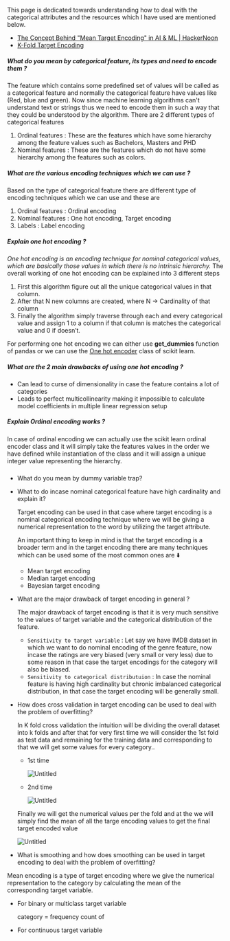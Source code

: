 This page is dedicated towards understanding how to deal with the categorical attributes and the resources which I have used are mentioned below.

- [The Concept Behind "Mean Target Encoding" in AI & ML | HackerNoon](https://hackernoon.com/the-concept-behind-mean-target-encoding-in-ai-and-ml)
- [K-Fold Target Encoding](https://medium.com/@pouryaayria/k-fold-target-encoding-dfe9a594874b)
    

##### What do you mean by categorical feature, its types and need to encode them ?

The feature which contains some predefined set of values will be called as a categorical feature and normally the categorical feature have values like (Red, blue and green). Now since machine learning algorithms can't understand text or strings thus we need to encode them in such a way that they could be understood by the algorithm. There are 2 different types of categorical features

1. Ordinal features : These are the features which have some hierarchy among the feature values such as Bachelors, Masters and PHD
2. Nominal features : These are the features which do not have some hierarchy among the features such as colors.

##### What are the various encoding techniques which we can use ? 

Based on the type of categorical feature there are different type of encoding techniques which we can use and these are

1. Ordinal features : Ordinal encoding
2. Nominal features : One hot encoding, Target encoding
3. Labels : Label encoding

##### Explain one hot encoding ? 

_One hot encoding is an encoding technique for nominal categorical values, which are basically those values in which there is no intrinsic hierarchy._ The overall working of one hot encoding can be explained into 3 different steps

1. First this algorithm figure out all the unique categorical values in that column.
2. After that N new columns are created, where N → Cardinality of that column
3. Finally the algorithm simply traverse through each and every categorical value and assign 1 to a column if that column is matches the categorical value and 0 if doesn’t.

For performing one hot encoding we can either use **get_dummies** function of pandas or we can use the [One hot encoder](https://scikit-learn.org/stable/modules/generated/sklearn.preprocessing.OneHotEncoder.html) class of scikit learn. 

##### What are the 2 main drawbacks of using one hot encoding ? 

- Can lead to curse of dimensionality in case the feature contains a lot of categories
- Leads to perfect multicollinearity making it impossible to calculate model coefficients in multiple linear regression setup
##### Explain Ordinal encoding works ? 

In case of ordinal encoding we can actually use the scikit learn ordinal encoder class and it will simply take the features values in the order we have defined while instantiation of the class and it will assign a unique integer value representing the hierarchy.


##### 





- What do you mean by dummy variable trap?
- What to do incase nominal categorical feature have high cardinality and explain it?
    
    Target encoding can be used in that case where target encoding is a nominal categorical encoding technique where we will be giving a numerical representation to the word by utilizing the target attribute.
    
    An important thing to keep in mind is that the target encoding is a broader term and in the target encoding there are many techniques which can be used some of the most common ones are ⬇️
    
    - Mean target encoding
    - Median target encoding
    - Bayesian target encoding
- What are the major drawback of target encoding in general ?
    
    The major drawback of target encoding is that it is very much sensitive to the values of target variable and the categorical distribution of the feature.
    
    - `Sensitivity to target variable` : Let say we have IMDB dataset in which we want to do nominal encoding of the genre feature, now incase the ratings are very biased (very small or very less) due to some reason in that case the target encodings for the category will also be biased.
    - `Sensitivity to categorical distributuion` : In case the nominal feature is having high cardinality but chronic imbalanced categorical distribution, in that case the target encoding will be generally small.
- How does cross validation in target encoding can be used to deal with the problem of overfitting?
    
    In K fold cross validation the intuition will be dividing the overall dataset into k folds and after that for very first time we will consider the 1st fold as test data and remaining for the training data and corresponding to that we will get some values for every category..
    
    - 1st time
        
        ![Untitled](https://prod-files-secure.s3.us-west-2.amazonaws.com/f18c412d-2627-4e64-9abf-1bc83d728162/774f5fe1-6b80-446a-9bda-9ebb05be8a6c/Untitled.png)
        
    - 2nd time
        
        ![Untitled](https://prod-files-secure.s3.us-west-2.amazonaws.com/f18c412d-2627-4e64-9abf-1bc83d728162/87e774a3-22c9-401e-baa3-665a7ce0e4ee/Untitled.png)
        
    
    Finally we will get the numerical values per the fold and at the we will simply find the mean of all the targe encoding values to get the final target encoded value
    
    ![Untitled](https://prod-files-secure.s3.us-west-2.amazonaws.com/f18c412d-2627-4e64-9abf-1bc83d728162/d71ab8e5-32cd-4725-bc5e-46b0bdca38b5/Untitled.png)
- What is smoothing and how does smoothing can be used in target encoding to deal with the problem of overfitting?
    

Mean encoding is a type of target encoding where we give the numerical representation to the category by calculating the mean of the corresponding target variable.

- For binary or multiclass target variable
    
    category = frequency count of
    
- For continuous target variable
